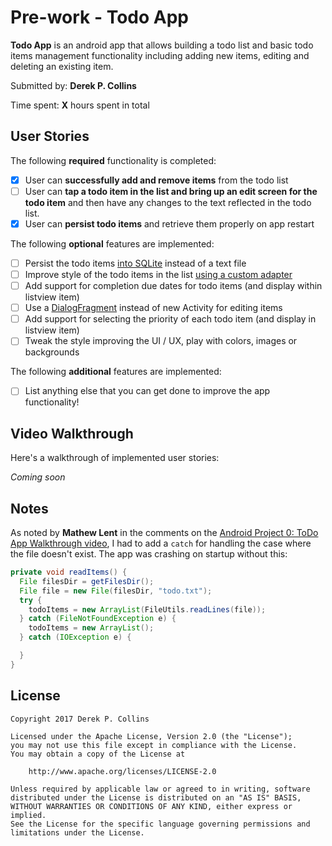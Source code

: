 # Pre-work - Todo App

**Todo App** is an android app that allows building a todo list and basic todo items management functionality including adding new items, editing and deleting an existing item.

Submitted by: **Derek P. Collins**

Time spent: **X** hours spent in total

## User Stories

The following **required** functionality is completed:

* [x] User can **successfully add and remove items** from the todo list
* [ ] User can **tap a todo item in the list and bring up an edit screen for the todo item** and then have any changes to the text reflected in the todo list.
* [x] User can **persist todo items** and retrieve them properly on app restart

The following **optional** features are implemented:

* [ ] Persist the todo items [into SQLite](http://guides.codepath.com/android/Persisting-Data-to-the-Device#sqlite) instead of a text file
* [ ] Improve style of the todo items in the list [using a custom adapter](http://guides.codepath.com/android/Using-an-ArrayAdapter-with-ListView)
* [ ] Add support for completion due dates for todo items (and display within listview item)
* [ ] Use a [DialogFragment](http://guides.codepath.com/android/Using-DialogFragment) instead of new Activity for editing items
* [ ] Add support for selecting the priority of each todo item (and display in listview item)
* [ ] Tweak the style improving the UI / UX, play with colors, images or backgrounds

The following **additional** features are implemented:

* [ ] List anything else that you can get done to improve the app functionality!

## Video Walkthrough

Here's a walkthrough of implemented user stories:

*Coming soon*

## Notes

As noted by **Mathew Lent** in the comments on the [Android Project 0: ToDo App Walkthrough video](https://vimeo.com/72475810), I had to add a `catch` for handling the case where the file doesn't exist. The app was crashing on startup without this:

```java
private void readItems() {
  File filesDir = getFilesDir();
  File file = new File(filesDir, "todo.txt");
  try {
    todoItems = new ArrayList(FileUtils.readLines(file));
  } catch (FileNotFoundException e) {
    todoItems = new ArrayList();
  } catch (IOException e) {

  }
}
```

## License

    Copyright 2017 Derek P. Collins

    Licensed under the Apache License, Version 2.0 (the "License");
    you may not use this file except in compliance with the License.
    You may obtain a copy of the License at

        http://www.apache.org/licenses/LICENSE-2.0

    Unless required by applicable law or agreed to in writing, software
    distributed under the License is distributed on an "AS IS" BASIS,
    WITHOUT WARRANTIES OR CONDITIONS OF ANY KIND, either express or implied.
    See the License for the specific language governing permissions and
    limitations under the License.
